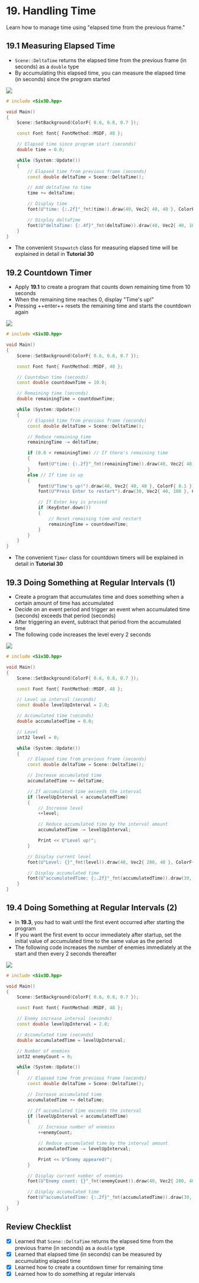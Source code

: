 # 19. Handling Time
Learn how to manage time using "elapsed time from the previous frame."

## 19.1 Measuring Elapsed Time
- `Scene::DeltaTime` returns the elapsed time from the previous frame (in seconds) as a `double` type
- By accumulating this elapsed time, you can measure the elapsed time (in seconds) since the program started

![](https://raw.githubusercontent.com/Siv3D/siv3d.site.resource/main/2025/tutorial/time/1.png)

```cpp hl_lines="10 15"
# include <Siv3D.hpp>

void Main()
{
	Scene::SetBackground(ColorF{ 0.6, 0.8, 0.7 });

	const Font font{ FontMethod::MSDF, 48 };

	// Elapsed time since program start (seconds)
	double time = 0.0;

	while (System::Update())
	{
		// Elapsed time from previous frame (seconds)
		const double deltaTime = Scene::DeltaTime();

		// Add deltaTime to time
		time += deltaTime;

		// Display time
		font(U"time: {:.2f}"_fmt(time)).draw(40, Vec2{ 40, 40 }, ColorF{ 0.1 });

		// Display deltaTime
		font(U"deltaTime: {:.4f}"_fmt(deltaTime)).draw(40, Vec2{ 40, 100 }, ColorF{ 0.1 });
	}
}
```

- The convenient `Stopwatch` class for measuring elapsed time will be explained in detail in **Tutorial 30**


## 19.2 Countdown Timer
- Apply **19.1** to create a program that counts down remaining time from 10 seconds
- When the remaining time reaches 0, display "Time's up!"
- Pressing ++enter++ resets the remaining time and starts the countdown again

![](https://raw.githubusercontent.com/Siv3D/siv3d.site.resource/main/2025/tutorial/time/2.png)

```cpp title="10-second countdown" hl_lines="10 13 21"
# include <Siv3D.hpp>

void Main()
{
	Scene::SetBackground(ColorF{ 0.6, 0.8, 0.7 });

	const Font font{ FontMethod::MSDF, 48 };

	// Countdown time (seconds)
	const double countdownTime = 10.0;

	// Remaining time (seconds)
	double remainingTime = countdownTime;

	while (System::Update())
	{
		// Elapsed time from previous frame (seconds)
		const double deltaTime = Scene::DeltaTime();

		// Reduce remaining time
		remainingTime -= deltaTime;

		if (0.0 < remainingTime) // If there's remaining time
		{
			font(U"time: {:.2f}"_fmt(remainingTime)).draw(40, Vec2{ 40, 40 }, ColorF{ 0.1 });
		}
		else // If time is up
		{
			font(U"Time's up!").draw(40, Vec2{ 40, 40 }, ColorF{ 0.1 });
			font(U"Press Enter to restart").draw(30, Vec2{ 40, 100 }, ColorF{ 0.1 });

			// If Enter key is pressed
			if (KeyEnter.down())
			{
				// Reset remaining time and restart
				remainingTime = countdownTime;
			}
		}
	}
}
```

- The convenient `Timer` class for countdown timers will be explained in detail in **Tutorial 30**


## 19.3 Doing Something at Regular Intervals (1)
- Create a program that accumulates time and does something when a certain amount of time has accumulated
- Decide on an event period and trigger an event when accumulated time (seconds) exceeds that period (seconds)
- After triggering an event, subtract that period from the accumulated time
- The following code increases the level every 2 seconds

![](https://raw.githubusercontent.com/Siv3D/siv3d.site.resource/main/2025/tutorial/time/3.png)

```cpp title="Increase level every 2 seconds" hl_lines="10 13 24 27 33"
# include <Siv3D.hpp>

void Main()
{
	Scene::SetBackground(ColorF{ 0.6, 0.8, 0.7 });

	const Font font{ FontMethod::MSDF, 48 };

	// Level up interval (seconds)
	const double levelUpInterval = 2.0;

	// Accumulated time (seconds)
	double accumulatedTime = 0.0;

	// Level
	int32 level = 0;

	while (System::Update())
	{
		// Elapsed time from previous frame (seconds)
		const double deltaTime = Scene::DeltaTime();

		// Increase accumulated time
		accumulatedTime += deltaTime;

		// If accumulated time exceeds the interval
		if (levelUpInterval < accumulatedTime)
		{
			// Increase level
			++level;

			// Reduce accumulated time by the interval amount
			accumulatedTime -= levelUpInterval;

			Print << U"Level up!";
		}

		// Display current level
		font(U"Level: {}"_fmt(level)).draw(40, Vec2{ 200, 40 }, ColorF{ 0.1 });

		// Display accumulated time
		font(U"accumulatedTime: {:.2f}"_fmt(accumulatedTime)).draw(30, Vec2{ 200, 100 }, ColorF{ 0.1 });
	}
}
```


## 19.4 Doing Something at Regular Intervals (2)
- In **19.3**, you had to wait until the first event occurred after starting the program
- If you want the first event to occur immediately after startup, set the initial value of accumulated time to the same value as the period
- The following code increases the number of enemies immediately at the start and then every 2 seconds thereafter

![](https://raw.githubusercontent.com/Siv3D/siv3d.site.resource/main/2025/tutorial/time/4.png)

```cpp title="Increase enemy count immediately at start and every 2 seconds thereafter" hl_lines="13"
# include <Siv3D.hpp>

void Main()
{
	Scene::SetBackground(ColorF{ 0.6, 0.8, 0.7 });

	const Font font{ FontMethod::MSDF, 48 };

	// Enemy increase interval (seconds)
	const double levelUpInterval = 2.0;

	// Accumulated time (seconds)
	double accumulatedTime = levelUpInterval;

	// Number of enemies
	int32 enemyCount = 0;

	while (System::Update())
	{
		// Elapsed time from previous frame (seconds)
		const double deltaTime = Scene::DeltaTime();

		// Increase accumulated time
		accumulatedTime += deltaTime;

		// If accumulated time exceeds the interval
		if (levelUpInterval < accumulatedTime)
		{
			// Increase number of enemies
			++enemyCount;

			// Reduce accumulated time by the interval amount
			accumulatedTime -= levelUpInterval;

			Print << U"Enemy appeared!";
		}

		// Display current number of enemies
		font(U"Enemy count:	{}"_fmt(enemyCount)).draw(40, Vec2{ 200, 40 }, ColorF{ 0.1 });

		// Display accumulated time
		font(U"accumulatedTime: {:.2f}"_fmt(accumulatedTime)).draw(30, Vec2{ 200, 100 }, ColorF{ 0.1 });
	}
}
```

## Review Checklist
- [x] Learned that `Scene::DeltaTime` returns the elapsed time from the previous frame (in seconds) as a `double` type
- [x] Learned that elapsed time (in seconds) can be measured by accumulating elapsed time
- [x] Learned how to create a countdown timer for remaining time
- [x] Learned how to do something at regular intervals